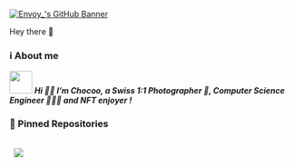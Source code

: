 [![Envoy_'s GitHub Banner](./assets/banner.png)]([https://jeromevdev.github.io/my-portfolio/](https://twitter.com/chocoo_web3))

Hey there 👋

### ℹ️ About me 
<img src="https://media.giphy.com/media/LnQjpWaON8nhr21vNW/giphy.gif" width="40"> <em><b>
  Hi 👋🏻
  I’m Chocoo, a Swiss 1:1 Photographer 📸, Computer Science Engineer 👨🏻‍💻 and NFT enjoyer ! 
  </b></em>

### 📌 Pinned Repositories
<a href="https://github.com/ChocooDEV/solana-todo-app">
  <img align="center" style="margin:1rem 0.5rem" src="https://github-readme-stats.vercel.app/api/pin/?username=ChocooDEV&repo=solana-todo-app&title_color=ffffff&text_color=c9cacc&icon_color=4AB197&bg_color=1A2B34" />
</a>
